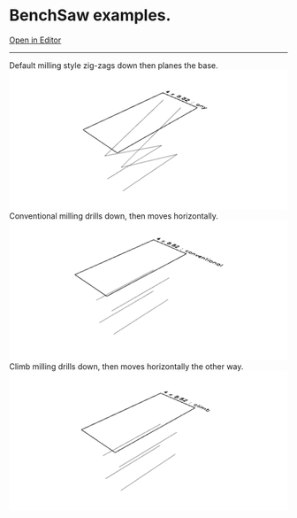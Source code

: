 
# BenchSaw examples.

[Open in Editor](https://jsxcad.js.org/preAlphaHead/#JSxCAD@https://gitcdn.link/cdn/jsxcad/JSxCAD/master/api/v1-tools/BenchSaw/BenchSaw.nb)

---

Default milling style zig-zags down then planes the base.
![Image](BenchSaw.md.1.png)
Conventional milling drills down, then moves horizontally.
![Image](BenchSaw.md.2.png)
Climb milling drills down, then moves horizontally the other way.
![Image](BenchSaw.md.3.png)